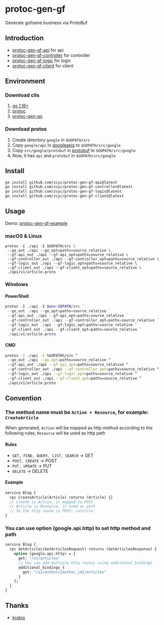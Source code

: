 # protoc-gen-gf

Generate goframe business via ProtoBuf

## Introduction

- [protoc-gen-gf-api](https://github.com/zcyc/protoc-gen-gf-api) for api
- [protoc-gen-gf-controller](https://github.com/zcyc/protoc-gen-gf-controller) for controller
- [protoc-gen-gf-logic](https://github.com/zcyc/protoc-gen-gf-logic) for logic
- [protoc-gen-gf-client](https://github.com/zcyc/protoc-gen-gf-client) for client

## Environment

### Download clis

1. [go 1.16+](https://golang.org/dl/)
2. [protoc](https://github.com/protocolbuffers/protobuf/releases)
3. [protoc-gen-go](https://github.com/protocolbuffers/protobuf-go/releases)

### Download protos

1. Create directory `google` in `$GOPATH/src`
2. Copy `google/api` in [googleapis](https://github.com/googleapis/googleapis) to `$GOPATH/src/google`
3. Copy `src/google/protobuf` in [protobuf](https://github.com/protocolbuffers/protobuf) to `$GOPATH/src/google`
4. Now, it has `api` and `protobuf` in `$GOPATH/src/google`

## Install

```bash
go install github.com/zcyc/protoc-gen-gf-api@latest
go install github.com/zcyc/protoc-gen-gf-controller@latest
go install github.com/zcyc/protoc-gen-gf-logic@latest
go install github.com/zcyc/protoc-gen-gf-client@latest
```

## Usage

Demo: [protoc-gen-gf-example](https://github.com/zcyc/protoc-gen-gf-example)

### macOS & Linux

```shell
protoc -I ./api -I $GOPATH/src \
 --go_out ./api --go_opt=paths=source_relative \
 --gf-api_out ./api --gf-api_opt=paths=source_relative \
 --gf-controller_out ./api --gf-controller_opt=paths=source_relative \
 --gf-logic_out ./api --gf-logic_opt=paths=source_relative \
 --gf-client_out ./api --gf-client_opt=paths=source_relative \
 ./api/v1/article.proto
```

### Windows

#### PowerShell
```powershell
protoc -I ./api -I $env:GOPATH/src `
 --go_out ./api --go_opt=paths=source_relative `
 --gf-api_out ./api --gf-api_opt=paths=source_relative `
 --gf-controller_out ./api --gf-controller_opt=paths=source_relative `
 --gf-logic_out ./api --gf-logic_opt=paths=source_relative `
 --gf-client_out ./api --gf-client_opt=paths=source_relative `
 ./api/v1/article.proto
```

#### CMD
```bash
protoc -I ./api -I %GOPATH%/src ^
 --go_out ./api --go_opt=paths=source_relative ^
 --gf-api_out ./api --gf-api_opt=paths=source_relative ^
 --gf-controller_out ./api --gf-controller_opt=paths=source_relative ^
 --gf-logic_out ./api --gf-logic_opt=paths=source_relative ^
 --gf-client_out ./api --gf-client_opt=paths=source_relative ^
 ./api/v1/article.proto
```

## Convention

### The method name must be `Action + Resource`, for example: `CreateArticle`

When generated, `Action` will be mapped as http method according to the following rules, `Resource` will be used as http path

#### Rules
- `GET, FIND, QUERY, LIST, SEARCH` -> GET
- `POST, CREATE` -> POST
- `PUT, UPDATE` -> PUT
- `DELETE` -> DELETE

#### Example
```protobuf
service Blog {
  rpc CreateArticle(Article) returns (Article) {}
  // Create is Action, it mapped to POST
  // Article is Resource, it used as path
  // So the http route is POST: /article
}
```

### You can use option (google.api.http) to set http method and path

```protobuf
service Blog {
  rpc GetArticles(GetArticlesRequest) returns (GetArticlesResponse) {
    option (google.api.http) = {
      get: "/v1/articles"
      // You can add multiple http routes using additional_bindings
      additional_bindings {
        get: "/v1/author/{author_id}/articles"
      }
    };
  }
}
```

## Thanks
- [kratos](https://github.com/go-kratos/kratos/tree/main/cmd/protoc-gen-go-http)

